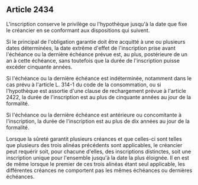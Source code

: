 Article 2434
----
L'inscription conserve le privilège ou l'hypothèque jusqu'à la date que fixe le
créancier en se conformant aux dispositions qui suivent.

Si le principal de l'obligation garantie doit être acquitté à une ou plusieurs
dates déterminées, la date extrême d'effet de l'inscription prise avant
l'échéance ou la dernière échéance prévue est, au plus, postérieure de un an à
cette échéance, sans toutefois que la durée de l'inscription puisse excéder
cinquante années.

Si l'échéance ou la dernière échéance est indéterminée, notamment dans le cas
prévu à l'article L. 314-1 du code de la consommation, ou si l'hypothèque est
assortie d'une clause de rechargement prévue à l'article 2422, la durée de
l'inscription est au plus de cinquante années au jour de la formalité.

Si l'échéance ou la dernière échéance est antérieure ou concomitante à
l'inscription, la durée de l'inscription est au plus de dix années au jour de la
formalité.

Lorsque la sûreté garantit plusieurs créances et que celles-ci sont telles que
plusieurs des trois alinéas précédents sont applicables, le créancier peut
requérir soit, pour chacune d'elles, des inscriptions distinctes, soit une
inscription unique pour l'ensemble jusqu'à la date la plus éloignée. Il en est
de même lorsque le premier de ces trois alinéas étant seul applicable, les
différentes créances ne comportent pas les mêmes échéances ou dernières
échéances.
